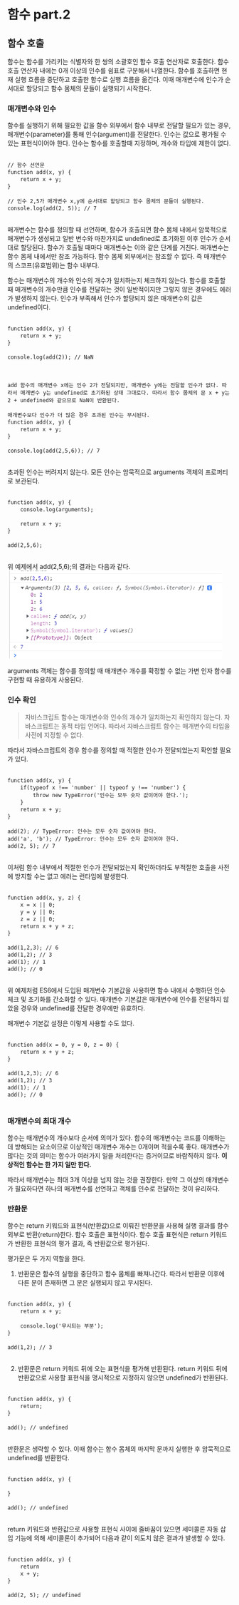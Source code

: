 # 함수 part.2

## 함수 호출
함수는 함수를 가리키는 식별자와 한 쌍의 소괄호인 함수 호출 연산자로 호출한다. 함수 호출 연산자 내에는 0개 이상의 인수를 쉼표로 구분해서 나열한다.
함수를 호출하면 현재 실행 흐름을 중단하고 호출한 함수로 실행 흐름을 옮긴다. 이때 매개변수에 인수가 순서대로 할당되고 함수 몸체의 문들이 실행되기 시작한다. 

### 매개변수와 인수
함수를 실행하기 위해 필요한 값을 함수 외부에서 함수 내부로 전달할 필요가 있는 경우, 매개변수(parameter)를 통해 인수(argument)를 전달한다. 인수는 값으로 평가될 수 있는 표현식이어야 한다. 인수는 함수를 호출할때 지정하며, 개수와 타입에 제한이 없다.

<pre>
<code>
// 함수 선언문
function add(x, y) {
    return x + y;
}

// 인수 2,5가 매개변수 x,y에 순서대로 할당되고 함수 몸체의 문들이 실행된다.
console.log(add(2, 5)); // 7
</code>
</pre>

매개변수는 함수를 정의할 때 선언하며, 함수가 호출되면 함수 몸체 내에서 암묵적으로 매개변수가 생성되고 일반 변수와 마찬가지로 undefined로 초기화된 이후 인수가 순서대로 할당된다. 함수가 호출될 때마다 매개변수는 이와 같은 단계를 거친다.
매개변수는 함수 몸체 내에서만 참조 가능하다. 함수 몸체 외부에서는 참조할 수 없다. 즉 매개변수의 스코프(유효범위)는 함수 내부다.

함수는 매개변수의 개수와 인수의 개수가 일치하는지 체크하지 않는다. 함수를 호출할 때 매개변수의 개수만큼 인수를 전달하는 것이 일반적이지만 그렇지 않은 경우에도 에러가 발생하지 않는다. 인수가 부족해서 인수가 할당되지 않은 매개변수의 값은 undefined이다.

<pre>
<code>
function add(x, y) {
    return x + y;
}

console.log(add(2)); // NaN
</code>
</pre>

<pre>
<code>
add 함수의 매개변수 x에는 인수 2가 전달되지만, 매개변수 y에는 전달할 인수가 없다. 따라서 매개변수 y는 undefined로 초기화된 상태 그대로다. 따라서 함수 몸체의 문 x + y는 2 + undefined와 같으므로 NaN이 반환된다.

매개변수보다 인수가 더 많은 경우 초과된 인수는 무시된다.
function add(x, y) {
    return x + y;
}

console.log(add(2,5,6)); // 7
</code>
</pre>
초과된 인수는 버려지지 않는다. 모든 인수는 암묵적으로 arguments 객체의 프로퍼티로 보관된다.

<pre>
<code>
function add(x, y) {
    console.log(arguments);

    return x + y;
}

add(2,5,6);
</code>
</pre>
위 예제에서 add(2,5,6);의 결과는 다음과 같다.
![인수는 암묵적으로 arguments 객체의 프로퍼티로 보관된다](./image/js_chapter12_3.png)

arguments 객체는 함수를 정의할 때 매개변수 개수를 확정할 수 없는 가변 인자 함수를 구현할 때 유용하게 사용된다.

### 인수 확인

> 자바스크립트 함수는 매개변수와 인수의 개수가 일치하는지 확인하지 않는다.
> 자바스크립트는 동적 타입 언어다. 따라서 자바스크립트 함수는 매개변수의 타입을 사전에 지정할 수 없다.

따라서 자바스크립트의 경우 함수를 정의할 때 적절한 인수가 전달되었는지 확인할 필요가 있다.

<pre>
<code>
function add(x, y) {
    if(typeof x !== 'number' || typeof y !== 'number') {
        throw new TypeError('인수는 모두 숫자 값이어야 한다.');
    }
    return x + y;
}

add(2); // TypeError: 인수는 모두 숫자 값이어야 한다.
add('a', 'b'); // TypeError: 인수는 모두 숫자 값이어야 한다.
add(2, 5); // 7
</code>
</pre>

이처럼 함수 내부에서 적절한 인수가 전달되었는지 확인하더라도 부적절한 호출을 사전에 방지할 수는 없고 에러는 런타임에 발생한다.

<pre>
<code>
function add(x, y, z) {
    x = x || 0;
    y = y || 0;
    z = z || 0;
    return x + y + z;
}

add(1,2,3); // 6
add(1,2); // 3
add(1); // 1
add(); // 0
</code>
</pre>
위 예제처럼 ES6에서 도입된 매개변수 기본값을 사용하면 함수 내에서 수행하던 인수 체크 및 초기화를 간소화할 수 있다. 매개변수 기본값은 매개변수에 인수를 전달하지 않았을 경우와 undefined를 전달한 경우에만 유효하다.

매개변수 기본값 설정은 이렇게 사용할 수도 있다.
<pre>
<code>
function add(x = 0, y = 0, z = 0) {
    return x + y + z;
}

add(1,2,3); // 6
add(1,2); // 3
add(1); // 1
add(); // 0
</code>
</pre>

### 매개변수의 최대 개수
함수는 매개변수의 개수보다 순서에 의미가 있다. 함수의 매개변수는 코드를 이해하는 데 방해되는 요소이므로 이상적인 매개변수 개수는 0개이며 적을수록 좋다.
매개변수가 많다는 것의 의미는 함수가 여러가지 일을 처리한다는 증거이므로 바람직하지 않다. **이상적인 함수는 한 가지 일만 한다.**

따라서 매개변수는 최대 3개 이상을 넘지 않는 것을 권장한다. 만약 그 이상의 매개변수가 필요하다면 하나의 매개변수를 선언하고 객체를 인수로 전달하는 것이 유리하다. 

### 반환문
함수는 return 키워드와 표현식(반환값)으로 이뤄진 반환문을 사용해 실행 결과를 함수 외부로 반환(return)한다.
함수 호출은 표현식이다. 함수 호출 표현식은 return 키워드가 반환한 표현식의 평가 결과, 즉 반환값으로 평가된다.

평가문은 두 가지 역할을 한다.
1. 반환문은 함수의 실행을 중단하고 함수 몸체를 빠져나간다. 따라서 반환문 이후에 다른 문이 존재하면 그 문은 실행되지 않고 무시된다.
<pre>
<code>
function add(x, y) {
    return x + y;

    console.log('무시되는 부분');
}

add(1,2); // 3
</code>
</pre>

2. 반환문은 return 키워드 뒤에 오는 표현식을 평가해 반환된다. return 키워드 뒤에 반환값으로 사용할 표현식을 명시적으로 지정하지 않으면 undefined가 반환된다.
<pre>
<code>
function add(x, y) {
    return;
}

add(); // undefined
</code>
</pre>

반환문은 생략할 수 있다. 이때 함수는 함수 몸체의 마지막 문까지 실행한 후 암묵적으로 undefined를 반환한다.
<pre>
<code>
function add(x, y) {

}

add(); // undefined
</code>
</pre>

return 키워드와 반환값으로 사용할 표현식 사이에 줄바꿈이 있으면 세미콜론 자동 삽입 기능에 의해 세미콜론이 추가되어 다음과 같이 의도치 않은 결과가 발생할 수 있다.
<pre>
<code>
function add(x, y) {
    return
    x + y;
}

add(2, 5); // undefined
</code>
</pre>
